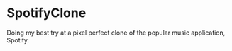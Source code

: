 # SpotifyClone
Doing my best try at a pixel perfect clone of the popular music application, Spotify.

